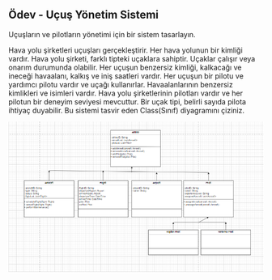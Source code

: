 ## Ödev - Uçuş Yönetim Sistemi

Uçuşların ve pilotların yönetimi için bir sistem tasarlayın.

Hava yolu şirketleri uçuşları gerçekleştirir. Her hava yolunun bir kimliği vardır. Hava yolu şirketi, farklı tipteki uçaklara sahiptir. Uçaklar çalışır veya onarım durumunda olabilir. Her uçuşun benzersiz kimliği, kalkacağı ve ineceği havaalanı, kalkış ve iniş saatleri vardır. Her uçuşun bir pilotu ve yardımcı pilotu vardır ve uçağı kullanırlar. Havaalanlarının benzersiz kimlikleri ve isimleri vardır. Hava yolu şirketlerinin pilotları vardır ve her pilotun bir deneyim seviyesi mevcuttur. Bir uçak tipi, belirli sayıda pilota ihtiyaç duyabilir. Bu sistemi tasvir eden Class(Sınıf) diyagramını çiziniz.

![resim](image/ÖdevUçuşYönetimSistemi.png)
